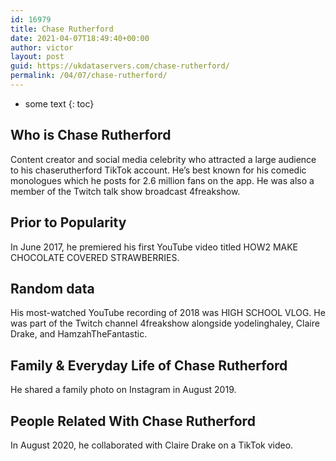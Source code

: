 ```yaml
---
id: 16979
title: Chase Rutherford
date: 2021-04-07T18:49:40+00:00
author: victor
layout: post
guid: https://ukdataservers.com/chase-rutherford/
permalink: /04/07/chase-rutherford/
---
```


* some text
{: toc}


## Who is Chase Rutherford



Content creator and social media celebrity who attracted a large audience to his chaserutherford TikTok account. He&#8217;s best known for his comedic monologues which he posts for 2.6 million fans on the app. He was also a member of the Twitch talk show broadcast 4freakshow.

                
                
                
## Prior to Popularity



In June 2017, he premiered his first YouTube video titled HOW2 MAKE CHOCOLATE COVERED STRAWBERRIES.

                
                
                
## Random data



His most-watched YouTube recording of 2018 was HIGH SCHOOL VLOG. He was part of the Twitch channel 4freakshow alongside yodelinghaley, Claire Drake, and HamzahTheFantastic.

                
                
                
## Family & Everyday Life of Chase Rutherford



He shared a family photo on Instagram in August 2019.

                
                
                
## People Related With Chase Rutherford



In August 2020, he collaborated with Claire Drake on a TikTok video.

                
              
            
          
          
          